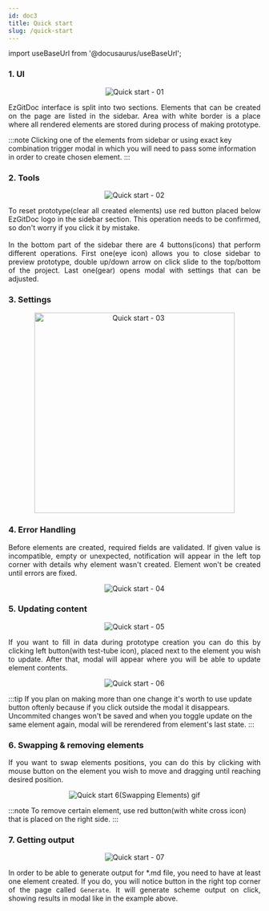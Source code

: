 ```yaml
---
id: doc3
title: Quick start
slug: /quick-start
---
```


import useBaseUrl from '@docusaurus/useBaseUrl';

### 1. UI

<p align="center">
<img src={useBaseUrl('img/quickStart/1.png')} alt="Quick start - 01"/>
</p>

<p align="justify">
EzGitDoc interface is split into two sections. Elements that can be created on the page are listed in the sidebar. Area with white border is a place where all rendered elements are stored during process of making prototype.
</p>

:::note
Clicking one of the elements from sidebar or using exact key combination trigger modal in which you will need to pass some information in order to create chosen element.
:::

### 2. Tools

<p align="center">
<img src={useBaseUrl('img/quickStart/2.png')} alt="Quick start - 02"/>
</p>

<p align="justify">
To reset prototype(clear all created elements) use red button placed below EzGitDoc logo in the sidebar section. This operation needs to be confirmed, so don't worry if you click it by mistake. 
<br/><br/>
In the bottom part of the sidebar there are 4 buttons(icons) that perform different operations. First one(eye icon) allows you to close sidebar to preview prototype, double up/down arrow on click slide to the top/bottom of the project. Last one(gear) opens modal with settings that can be adjusted.  
</p>

### 3. Settings

<p align="center">
<img src={useBaseUrl('img/quickStart/3.png')} alt="Quick start - 03" height="400px"/>
</p>

### 4. Error Handling

<p align="justify">
Before elements are created, required fields are validated. If given value is incompatible, empty or unexpected, notification will appear in the left top corner with details why element wasn't created. Element won't be created until errors are fixed. 
</p>

<p align="center">
<img src={useBaseUrl('img/quickStart/4.png')} alt="Quick start - 04"/>
</p>

### 5. Updating content

<p align="center">
<img src={useBaseUrl('img/quickStart/5.png')} alt="Quick start - 05"/>
</p>

<p align="justify">
If you want to fill in data during prototype creation you can do this by clicking left button(with test-tube icon), placed next to the element you wish to update. After that, modal will appear where you will be able to update element contents.
</p>

<p align="center">
<img src={useBaseUrl('img/quickStart/6.png')} alt="Quick start - 06"/>
</p>

:::tip
If you plan on making more than one change it's worth to use update button oftenly because if you click outside the modal it disappears. Uncommited changes won't be saved and when you toggle update on the same element again, modal will be rerendered from element's last state. 
:::

### 6. Swapping & removing elements

<p align="justify">
If you want to swap elements positions, you can do this by clicking with mouse button on the element you wish to move and dragging until reaching desired position.
</p>

<p align="center">
<img src="https://trolit.github.io/EzGitDoc/images/quick_start_7.gif" alt="Quick start 6(Swapping Elements) gif"/>
</p>

:::note
To remove certain element, use red button(with white cross icon) that is placed on the right side.
:::

### 7. Getting output

<p align="center">
<img src={useBaseUrl('img/quickStart/7.png')} alt="Quick start - 07"/>
</p>

<p align="justify">
In order to be able to generate output for *.md file, you need to have at least one element created. If you do, you will notice button in the right top corner of the page called <code>Generate</code>. It will generate scheme output on click, showing results in modal like in the example above.
</p>
